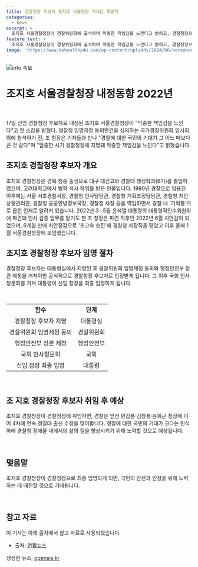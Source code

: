 ```yaml
---
title: 경찰청장 후보자 조지호 서울청장 기대감 폭발적
categories:
  - News
excerpt: >
  조지호 서울경찰청장이 경찰위원회에 출석하며 막중한 책임감을 느낀다고 밝히고, 경찰청장으로 임명될 경우 4번째로 경찰대 출신 수장이 될 예정이다. 조지호는 경찰 출신으로, 대학에서 법학 석사 학위를 받았으며 다양한 경찰관련 직책을 역임하며 경찰 내 기획통으로 알려졌다.
feature_text: >
  조지호 서울경찰청장이 경찰위원회에 출석하며 막중한 책임감을 느낀다고 밝히고, 경찰청장으로 임명될 경우 4번째로 경찰대 출신 수장이 될 예정이다. 조지호는 경찰 출신으로, 대학에서 법학 석사 학위를 받았으며 다양한 경찰관련 직책을 역임하며 경찰 내 기획통으로 알려졌다.
image: 'https://www.behealthy4u.com/wp-content/uploads/2024/06/koreanews.jpg'
---
```


<p><img src="https://www.behealthy4u.com/wp-content/uploads/2024/06/koreanews.jpg" alt="info 속보" /></p>

<h1 data-ke-size="size26">조지호 서울경찰청장 내정동향 2022년</h1>

<p data-ke-size="size16">&nbsp;</p>

<p>17일 신임 경찰청장 후보자로 내정된 조지호 서울경찰청장이 "막중한 책임감을 느낀다"고 첫 소감을 밝혔다. 경찰청 임명제청 동의안건을 심의하는 국가경찰위원회 임시회의에 참석하기 전, 조 청장은 기자들과 만나 "경찰에 대한 국민의 기대가 그 어느 때보다 큰 것 같다"며 "엄중한 시기 경찰청장에 지명돼 막중한 책임감을 느낀다"고 밝혔습니다.</p></p>

<h2 data-ke-size="size26">조지호 경찰청장 후보자 개요</h2>

<p data-ke-size="size16">조지호 경찰청장은 경북 청송 출생으로 대구 대건고와 경찰대 행정학과(6기)를 졸업하였으며, 고려대학교에서 법학 석사 학위를 받은 인물입니다. 1990년 경찰으로 임용된 이후에는 서울 서초경찰서장, 경찰청 인사담당관, 경찰청 기획조정담당관, 경찰청 치안상황관리관, 경찰청 공공안녕정보국장, 경찰청 차장 등을 역임하면서 경찰 내 '기획통'으로 꼽힌 인재로 알려져 있습니다. 2022년 3∼5월 윤석열 대통령의 대통령직인수위원회에 파견돼 인사 검증 업무를 맡기도 한 조 청장은 파견 직후인 2022년 6월 치안감이 되었으며, 6개월 만에 치안정감으로 '초고속 승진'해 경찰청 차장직을 맡았고 이후 올해 1월 서울경찰청장에 보임했습니다.</p>

<h2 data-ke-size="size26">조지호 경찰청장 후보자 임명 절차</h2>

<p data-ke-size="size16">경찰청장 후보자는 대통령실에서 지명된 후 경찰위원회 임명제청 동의와 행정안전부 장관 제청을 거쳐야만 공식적으로 경찰청장 후보자로 인정받게 됩니다. 그 이후 국회 인사청문회를 거쳐 대통령이 신임 청장을 최종 임명하게 됩니다.</p>

<p data-ke-size="size16">&nbsp;</p>

<table>
  <tbody>
    <tr>
      <td style="text-align: center; height: 17px;"><b>함수</b></td>
      <td style="text-align: center; height: 17px;"><b>단계</b></td>
    </tr>
    <tr>
      <td style="text-align: center; height: 17px;">경찰청장 후보자 지명</td>
      <td style="text-align: center; height: 17px;">대통령실</td>
    </tr>
    <tr>
      <td style="text-align: center; height: 17px;">경찰위원회 임명제청 동의</td>
      <td style="text-align: center; height: 17px;">경찰위원회</td>
    </tr>
    <tr>
      <td style="text-align: center; height: 17px;">행정안전부 장관 제청</td>
      <td style="text-align: center; height: 17px;">행정안전부</td>
    </tr>
    <tr>
      <td style="text-align: center; height: 17px;">국회 인사청문회</td>
      <td style="text-align: center; height: 17px;">국회</td>
    </tr>
    <tr>
      <td style="text-align: center; height: 17px;">신임 청장 최종 임명</td>
      <td style="text-align: center; height: 17px;">대통령</td>
    </tr>
  </tbody>
</table>

<p data-ke-size="size16">&nbsp;</p>

<h2 data-ke-size="size26">조 지호 경찰청장 후보자 취임 후 예상</h2>

<p data-ke-size="size16">조지호 경찰청장이 경찰청장에 취임하면, 경찰은 앞선 민갑룡·김창룡·윤희근 청장에 이어 4차례 연속 경찰대 출신 수장을 맞이합니다. 경찰에 대한 국민의 기대가 크다는 인식하에 경찰청 장애물 내에서의 삶의 질을 향상시키기 위해 노력할 것으로 예상됩니다.</p>

<p data-ke-size="size16">&nbsp;</p>

<h2 data-ke-size="size26">맺음말</h2>

<p data-ke-size="size16">조지호 경찰청장이 경찰청장으로 최종 임명되게 되면, 국민의 안전과 안정을 위해 노력하는 데 매진할 것으로 기대됩니다.</p>

<p data-ke-size="size16">&nbsp;</p>

<h2 data-ke-size="size26">참고 자료</h2>

<p data-ke-size="size16">이 기사는 아래 출처에서 참고 자료로 사용되었습니다.</p>

<ul>
  <li>출처: <a href="https://www.yna.co.kr/view/AKR20221017177552004" target="_blank" rel="noopener">연합뉴스</a></li>
</ul>

<p data-ke-size="size16"></p>
생생한 뉴스, <a href="https://opensis.kr" rel="dofollow">opensis.kr</a>



